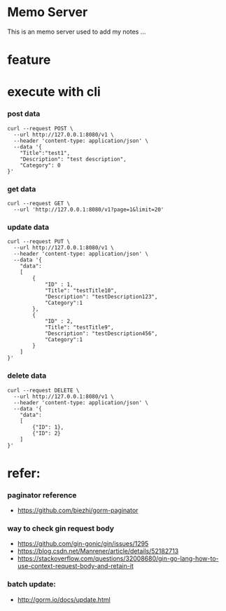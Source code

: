 # Memo Server
This is an memo server used to add my notes ...

# feature

# execute with cli
### post data
```
curl --request POST \
  --url http://127.0.0.1:8080/v1 \
  --header 'content-type: application/json' \
  --data '{
	"Title":"test1",
	"Description": "test description",
	"Category": 0
}'
```

### get data
```
curl --request GET \
  --url 'http://127.0.0.1:8080/v1?page=1&limit=20'
```

### update data
```
curl --request PUT \
  --url http://127.0.0.1:8080/v1 \
  --header 'content-type: application/json' \
  --data '{
	"data":
	[
		{
			"ID" : 1,
			"Title": "testTitle10",
			"Description": "testDescription123",
			"Category":1	
		},
		{
			"ID" : 2,
			"Title": "testTitle9",
			"Description": "testDescription456",
			"Category":1	
		}
	]
}'
```

### delete data
```
curl --request DELETE \
  --url http://127.0.0.1:8080/v1 \
  --header 'content-type: application/json' \
  --data '{
	"data":
	[
		{"ID": 1},
		{"ID": 2}
	]
}'
```


# refer:

### paginator reference
- https://github.com/biezhi/gorm-paginator

### way to check gin request body
- https://github.com/gin-gonic/gin/issues/1295
- https://blog.csdn.net/Manrener/article/details/52182713
- https://stackoverflow.com/questions/32008680/gin-go-lang-how-to-use-context-request-body-and-retain-it

### batch update:
- http://gorm.io/docs/update.html
